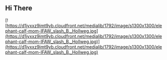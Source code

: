 ## Hi There 

[![https://d1jyxxz9imt9yb.cloudfront.net/medialib/1792/image/s1300x1300/elephant-calf-mom-IFAW_slash_B._Hollweg.jpg](https://d1jyxxz9imt9yb.cloudfront.net/medialib/1792/image/s1300x1300/elephant-calf-mom-IFAW_slash_B._Hollweg.jpg)](https://d1jyxxz9imt9yb.cloudfront.net/medialib/1792/image/s1300x1300/elephant-calf-mom-IFAW_slash_B._Hollweg.jpg)
